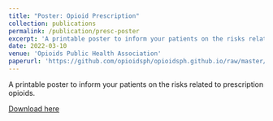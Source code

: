 ```yaml
---
title: "Poster: Opioid Prescription"
collection: publications
permalink: /publication/presc-poster
excerpt: 'A printable poster to inform your patients on the risks related to prescription opioids.'
date: 2022-03-10
venue: 'Opioids Public Health Association'
paperurl: 'https://github.com/opioidsph/opioidsph.github.io/raw/master/files/poster1.pdf'
---
```

A printable poster to inform your patients on the risks related to prescription opioids.

[Download here](https://github.com/opioidsph/opioidsph.github.io/raw/master/files/poster1.pdf)

